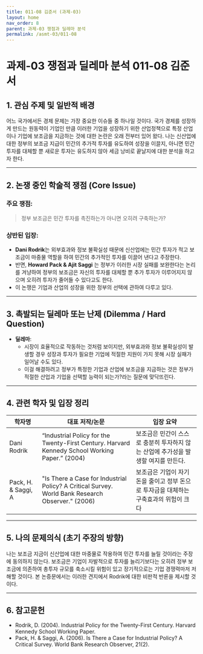 ```yaml
---
title: 011-08 김준서 (과제-03)
layout: home
nav_order: 8
parent: 과제-03 쟁점과 딜레마 분석
permalink: /asmt-03/011-08
---
```


# 과제-03 쟁점과 딜레마 분석 011-08 김준서 

## 1. 관심 주제 및 일반적 배경

어느 국가에서든 경제 문제는 가장 중요한 이슈들 중 하나일 것이다. 국가 경제를 성장하게 만드는 원동력이 기업인 만큼 이러한 기업을 성장하기 위한 산업정책으로 특정 산업이나 기업에 보조금을 지금하는 것에 대한 논란은 오래 전부터 있어 왔다. 나는 신산업에 대한 정부의 보조금 지급이 민간의 추가적 투자를 유도하여 성장을 이끌지, 아니면 민간 투자를 대체할 뿐 새로운 투자는 유도하지 않아 세금 낭비로 끝날지에 대한 분석을 하고자 한다. 

---

## 2. 논쟁 중인 학술적 쟁점 (Core Issue)

### 주요 쟁점:  

> 정부 보조금은 민간 투자를 촉진하는가 아니면 오히려 구축하는가?

### 상반된 입장:
- **Dani Rodrik**는 외부효과와 정보 불확실성 때문에 신산업에는 민간 투자가 적고 보조금이 마중물 역할을 하여 민간의 추가적인 투자를 이끌어 낸다고 주장한다. 
- 반면, **Howard Pack & Ajit Saggi** 는 정부가 이러한 시장 실패를 보완한다는 논리를 겨냥하여 정부의 보조금은 자신의 투자를 대체할 뿐 추가 투자가 이루어지지 않으며 오히려 투자가 줄어들 수 있다고도 한다.  
- 이 논쟁은 기업과 산업의 성장을 위한 정부의 선택에 관하여 다루고 있다. 

---

## 3. 촉발되는 딜레마 또는 난제 (Dilemma / Hard Question)

- **딜레마**: 
  - 시장이 효율적으로 작동하는 것처럼 보이지만, 외부효과와 정보 불확실성이 발생할 경우 성장과 투자가 필요한 기업에 적절한 지원이 가지 못해 시장 실패가 일어날 수도 있다.  
  - 이걸 해결하려고 정부가 특정한 기업과 산업에 보조금을 지금하는 것은 정부가 적절한 산업과 기업을 선택할 능력이 되는가?라는 질문에 맞닥뜨린다. 

---

## 4. 관련 학자 및 입장 정리

| 학자명             | 대표 저작/논문                                   | 입장 요약 |
|--------------------|---------------------------------------------------|-----------|
| Dani Rodrik   | “Industrial Policy for the Twenty-First Century. Harvard Kennedy School Working Paper.” (2004)  | 보조금은 민간이 스스로 충분히 투자하지 않는 산업에 추가성을 발생할 여지를 만든다. |
| Pack, H. & Saggi, A  | "Is There a Case for Industrial Policy? A Critical Survey. World Bank Research Observer." (2006) | 보조금은 기업이 자기 돈을 줄이고 정부 돈으로 투자금을 대체하는 구축효과의 위험이 크다 |

---

## 5. 나의 문제의식 (초기 주장의 방향)
나는 보조금 지금이 신산업에 대한 마중물로 작용하여 민간 투자를 늘릴 것이라는 주장에 동의하지 않는다. 보조금은 기업이 자발적으로 투자를 늘리기보다는 오히려 정부 보조금에 의존하여 총투자 규모를 축소시킬 위험이 있고 장기적으로는 기업 경쟁력마저 저해할 것이다. 본 논증문에서는 이러한 견지에서 Rodrik에 대한 비판적 반론을 제시할 것이다.  


---

## 6. 참고문헌

- Rodrik, D. (2004). Industrial Policy for the Twenty-First Century. Harvard Kennedy School Working Paper.
- Pack, H. & Saggi, A. (2006). Is There a Case for Industrial Policy? A Critical Survey. World Bank Research Observer, 21(2).